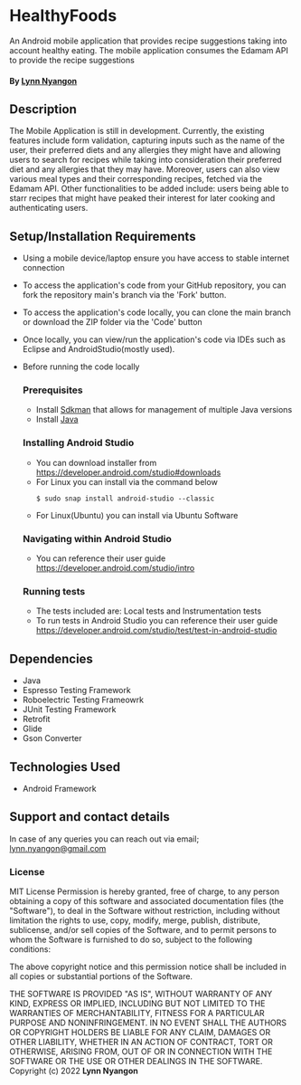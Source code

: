 # HealthyFoods
An Android mobile application that provides recipe suggestions taking into account healthy eating. The mobile application consumes the Edamam API to provide the recipe suggestions

#### By **[Lynn Nyangon](https://github.com/AnnaL001)**

## Description

The Mobile Application is still in development. Currently, the existing features include form validation, capturing inputs such as the name of the user, their preferred diets and any allergies they might have and allowing users to search for recipes while taking into consideration their preferred diet and any allergies that they may have. Moreover, users can also view various meal types and their corresponding recipes, fetched via the Edamam API. Other functionalities to be added include: users being able to starr recipes that might have peaked their interest for later cooking and authenticating users. 

## Setup/Installation Requirements

- Using a mobile device/laptop ensure you have access to stable internet connection
- To access the application's code from your GitHub repository, you can fork the repository main's branch via the 'Fork' button.
- To access the application's code locally, you can clone the main branch or download the ZIP folder via the 'Code' button
- Once locally, you can view/run the application's code via IDEs such as Eclipse and AndroidStudio(mostly used).
- Before running the code locally<br>
  ### Prerequisites
  - Install [Sdkman](https://sdkman.io/install) that allows for management of multiple Java versions
  - Install [Java](https://sdkman.io/usage)
  ### Installing Android Studio
  - You can download installer from https://developer.android.com/studio#downloads
  - For Linux you can install via the command below
    ```
    $ sudo snap install android-studio --classic
    ```
  - For Linux(Ubuntu) you can install via Ubuntu Software
  ### Navigating within Android Studio
  - You can reference their user guide https://developer.android.com/studio/intro
  
  ### Running tests
  - The tests included are: Local tests and Instrumentation tests
  - To run tests in Android Studio you can reference their user guide https://developer.android.com/studio/test/test-in-android-studio

## Dependencies

- Java
- Espresso Testing Framework
- Roboelectric Testing Frameowrk
- JUnit Testing Framework
- Retrofit
- Glide
- Gson Converter

## Technologies Used

- Android Framework

## Support and contact details

In case of any queries you can reach out via email; lynn.nyangon@gmail.com

### License

MIT License
Permission is hereby granted, free of charge, to any person obtaining a copy
of this software and associated documentation files (the "Software"), to deal
in the Software without restriction, including without limitation the rights
to use, copy, modify, merge, publish, distribute, sublicense, and/or sell
copies of the Software, and to permit persons to whom the Software is
furnished to do so, subject to the following conditions:

The above copyright notice and this permission notice shall be included in all
copies or substantial portions of the Software.

THE SOFTWARE IS PROVIDED "AS IS", WITHOUT WARRANTY OF ANY KIND, EXPRESS OR
IMPLIED, INCLUDING BUT NOT LIMITED TO THE WARRANTIES OF MERCHANTABILITY,
FITNESS FOR A PARTICULAR PURPOSE AND NONINFRINGEMENT. IN NO EVENT SHALL THE
AUTHORS OR COPYRIGHT HOLDERS BE LIABLE FOR ANY CLAIM, DAMAGES OR OTHER
LIABILITY, WHETHER IN AN ACTION OF CONTRACT, TORT OR OTHERWISE, ARISING FROM,
OUT OF OR IN CONNECTION WITH THE SOFTWARE OR THE USE OR OTHER DEALINGS IN THE
SOFTWARE.<br>
Copyright (c) 2022 **Lynn Nyangon**
